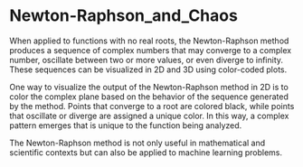 # Newton-Raphson_and_Chaos

When applied to functions with no real roots, the Newton-Raphson method produces a sequence of complex numbers that may converge to a complex number, 
oscillate between two or more values, or even diverge to infinity. These sequences can be visualized in 2D and 3D using color-coded plots.

One way to visualize the output of the Newton-Raphson method in 2D is to color the complex plane based on the behavior of the sequence 
generated by the method. Points that converge to a root are colored black, while points that oscillate or diverge are assigned a unique color. 
In this way, a complex pattern emerges that is unique to the function being analyzed.

The Newton-Raphson method is not only useful in mathematical and scientific contexts but can also be applied to machine learning problems.
